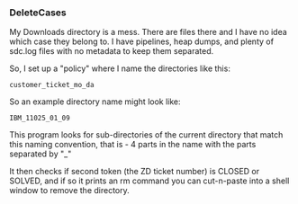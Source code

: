 ### DeleteCases


My Downloads directory is a mess.  There are files there and I have no idea which case they belong to.  I have pipelines, heap dumps, and plenty of sdc.log files with no metadata to keep them separated.  

So, I set up a "policy" where I name the directories like this: 
```
customer_ticket_mo_da
```
So an example directory name might look like: 
```
IBM_11025_01_09
```

This program looks for sub-directories of the current directory that match this naming convention,
that is - 4 parts in the name with the parts separated by "_" 

It then checks if second token (the ZD ticket number) is CLOSED or SOLVED, and if so it prints an rm command you can 
cut-n-paste into a shell window to remove the directory.

